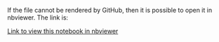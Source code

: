 If the file cannot be rendered by GitHub, then it is possible to open it in nbviewer. The link is:

[Link to view this notebook in nbviewer](https://nbviewer.jupyter.org/github/o-mrost/Natural_Language_Processing/blob/master/Word%20Frequency%20in%20a%20text/Word%20frequency%20in%20a%20text.ipynb)
